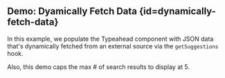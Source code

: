 ## Demo: Dyamically Fetch Data {id=dynamically-fetch-data}

In this example, we populate the Typeahead component with JSON data that's dynamically fetched from an external source via the `getSuggestions` hook.

Also, this demo caps the max # of search results to display at 5.